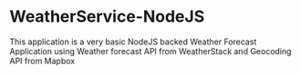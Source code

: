 # WeatherService-NodeJS
This application is a very basic NodeJS backed Weather Forecast Application using Weather forecast API from WeatherStack and Geocoding API from Mapbox
